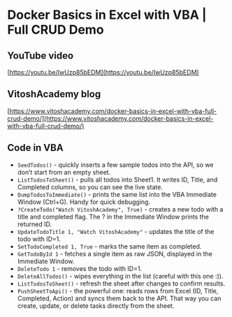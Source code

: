 # Docker Basics in Excel with VBA | Full CRUD Demo

## YouTube video
[https://youtu.be/IwUzp85bEDM](https://youtu.be/IwUzp85bEDM)

## VitoshAcademy blog
[https://www.vitoshacademy.com/docker-basics-in-excel-with-vba-full-crud-demo/](https://www.vitoshacademy.com/docker-basics-in-excel-with-vba-full-crud-demo/)

## Code in VBA

* `SeedTodos()` - quickly inserts a few sample todos into the API, so we don’t start from an empty sheet.
* `ListTodosToSheet()` - pulls all todos into Sheet1. It writes ID, Title, and Completed columns, so you can see the live state.
* `DumpTodosToImmediate()` - prints the same list into the VBA Immediate Window (Ctrl+G). Handy for quick debugging.
* `?CreateTodo("Watch VitoshAcademy", True)` - creates a new todo with a title and completed flag. The ? in the Immediate Window prints the returned ID.
* `UpdateTodoTitle 1, "Watch VitoshAcademy"` - updates the title of the todo with ID=1.
* `SetTodoCompleted 1, True` - marks the same item as completed.
* `GetTodoById 1` - fetches a single item as raw JSON, displayed in the Immediate Window.
* `DeleteTodo 1` - removes the todo with ID=1.
* `DeleteAllTodos()` - wipes everything in the list (careful with this one :)).
* `ListTodosToSheet()` - refresh the sheet after changes to confirm results.
* `PushSheetToApi()` - the powerful one: reads rows from Excel (ID, Title, Completed, Action) and syncs them back to the API. That way you can create, update, or delete tasks directly from the sheet.


